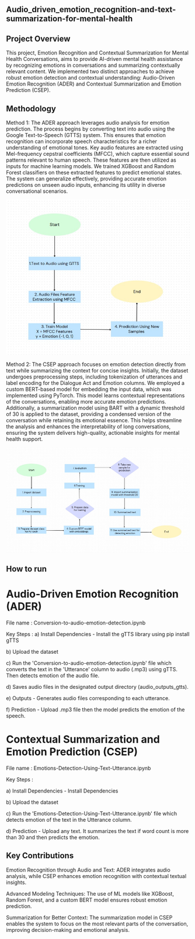 ## Audio_driven_emotion_recognition-and-text-summarization-for-mental-health

## Project Overview
This project, Emotion Recognition and Contextual Summarization for Mental Health Conversations, aims to provide AI-driven mental health assistance by recognizing emotions in conversations and summarizing contextually relevant content. We implemented two distinct approaches to achieve robust emotion detection and contextual understanding: Audio-Driven Emotion Recognition (ADER) and Contextual Summarization and Emotion Prediction (CSEP).

## Methodology
Method 1: The ADER approach leverages audio analysis for emotion prediction. The process begins by converting text into audio using the Google Text-to-Speech (GTTS) system. This ensures that emotion recognition can incorporate speech characteristics for a richer understanding of emotional tones. Key audio features are extracted using Mel-frequency cepstral coefficients (MFCC), which capture essential sound patterns relevant to human speech. These features are then utilized as inputs for machine learning models. We trained XGBoost and Random Forest classifiers on these extracted features to predict emotional states. The system can generalize effectively, providing accurate emotion predictions on unseen audio inputs, enhancing its utility in diverse conversational scenarios.

<img src="flowchart-2.jpg" alt="Flowchart 2" width="700"/>

Method 2: The CSEP approach focuses on emotion detection directly from text while summarizing the context for concise insights. Initially, the dataset undergoes preprocessing steps, including tokenization of utterances and label encoding for the Dialogue Act and Emotion columns. We employed a custom BERT-based model for embedding the input data, which was implemented using PyTorch. This model learns contextual representations of the conversations, enabling more accurate emotion predictions. Additionally, a summarization model using BART with a dynamic threshold of 30 is applied to the dataset, providing a condensed version of the conversation while retaining its emotional essence. This helps streamline the analysis and enhances the interpretability of long conversations, ensuring the system delivers high-quality, actionable insights for mental health support.

<img src="flowchart-1.jpg" alt="Flowchart 1" width="700"/>

## How to run
# Audio-Driven Emotion Recognition (ADER)

File name : Conversion-to-audio-emotion-detection.ipynb

Key Steps :
a) Install Dependencies - Install the gTTS library using pip install gTTS

b) Upload the dataset

c) Run the 'Conversion-to-audio-emotion-detection.ipynb' file which converts the text in the 'Utterance' column to audio (.mp3) using gTTS. Then detects emotion of the audio file.

d) Saves audio files in the designated output directory (audio_outputs_gtts).

e) Outputs - Generates audio files corresponding to each utterance.

f) Prediction - Upload .mp3 file then the model predicts the emotion of the speech.

# Contextual Summarization and Emotion Prediction (CSEP)

File name : Emotions-Detection-Using-Text-Utterance.ipynb

Key Steps :

a) Install Dependencies - Install Dependencies

b) Upload the dataset

c) Run the 'Emotions-Detection-Using-Text-Utterance.ipynb' file which detects emotion of the text in the Utterance column.

d) Prediction - Upload any text. It summarizes the text if word count is more than 30 and then predicts the emotion.

## Key Contributions
Emotion Recognition through Audio and Text: ADER integrates audio analysis, while CSEP enhances emotion recognition with contextual textual insights.

Advanced Modeling Techniques: The use of ML models like XGBoost, Random Forest, and a custom BERT model ensures robust emotion prediction.

Summarization for Better Context: The summarization model in CSEP enables the system to focus on the most relevant parts of the conversation, improving decision-making and emotional analysis.
